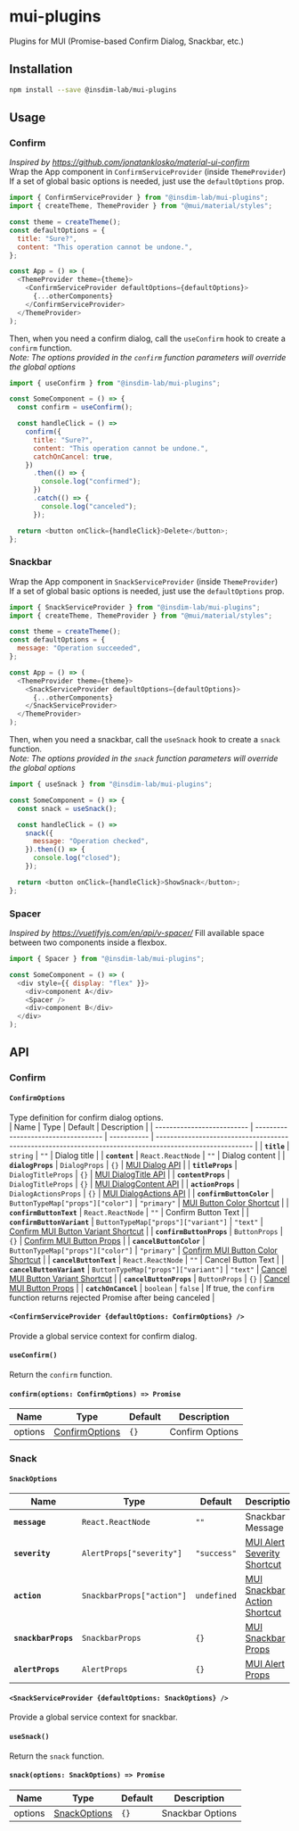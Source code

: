 # mui-plugins

Plugins for MUI (Promise-based Confirm Dialog, Snackbar, etc.)

## Installation

```sh
npm install --save @insdim-lab/mui-plugins
```

## Usage

### Confirm

_Inspired by https://github.com/jonatanklosko/material-ui-confirm_  
Wrap the App component in `ConfirmServiceProvider` (inside `ThemeProvider`)  
If a set of global basic options is needed, just use the `defaultOptions` prop.

```js
import { ConfirmServiceProvider } from "@insdim-lab/mui-plugins";
import { createTheme, ThemeProvider } from "@mui/material/styles";

const theme = createTheme();
const defaultOptions = {
  title: "Sure?",
  content: "This operation cannot be undone.",
};

const App = () => (
  <ThemeProvider theme={theme}>
    <ConfirmServiceProvider defaultOptions={defaultOptions}>
      {...otherComponents}
    </ConfirmServiceProvider>
  </ThemeProvider>
);
```

Then, when you need a confirm dialog, call the `useConfirm` hook to create a `confirm` function.  
_Note: The options provided in the `confirm` function parameters will override the global options_

```js
import { useConfirm } from "@insdim-lab/mui-plugins";

const SomeComponent = () => {
  const confirm = useConfirm();

  const handleClick = () =>
    confirm({
      title: "Sure?",
      content: "This operation cannot be undone.",
      catchOnCancel: true,
    })
      .then(() => {
        console.log("confirmed");
      })
      .catch(() => {
        console.log("canceled");
      });

  return <button onClick={handleClick}>Delete</button>;
};
```

### Snackbar

Wrap the App component in `SnackServiceProvider` (inside `ThemeProvider`)  
If a set of global basic options is needed, just use the `defaultOptions` prop.

```js
import { SnackServiceProvider } from "@insdim-lab/mui-plugins";
import { createTheme, ThemeProvider } from "@mui/material/styles";

const theme = createTheme();
const defaultOptions = {
  message: "Operation succeeded",
};

const App = () => (
  <ThemeProvider theme={theme}>
    <SnackServiceProvider defaultOptions={defaultOptions}>
      {...otherComponents}
    </SnackServiceProvider>
  </ThemeProvider>
);
```

Then, when you need a snackbar, call the `useSnack` hook to create a `snack` function.  
_Note: The options provided in the `snack` function parameters will override the global options_

```js
import { useSnack } from "@insdim-lab/mui-plugins";

const SomeComponent = () => {
  const snack = useSnack();

  const handleClick = () =>
    snack({
      message: "Operation checked",
    }).then(() => {
      console.log("closed");
    });

  return <button onClick={handleClick}>ShowSnack</button>;
};
```

### Spacer

_Inspired by https://vuetifyjs.com/en/api/v-spacer/_
Fill available space between two components inside a flexbox.

```js
import { Spacer } from "@insdim-lab/mui-plugins";

const SomeComponent = () => (
  <div style={{ display: "flex" }}>
    <div>component A</div>
    <Spacer />
    <div>component B</div>
  </div>
);
```

## API

### Confirm

#### `ConfirmOptions`

Type definition for confirm dialog options.  
| Name                       | Type                                | Default     | Description                                                                                               |
| -------------------------- | ----------------------------------- | ----------- | --------------------------------------------------------------------------------------------------------- |
| **`title`**                | `string`                            | `""`        | Dialog title                                                                                              |
| **`content`**              | `React.ReactNode`                   | `""`        | Dialog content                                                                                            |
| **`dialogProps`**          | `DialogProps`                       | `{}`        | [MUI Dialog API](https://mui.com/material-ui/api/dialog/)                                                 |
| **`titleProps`**           | `DialogTitleProps`                  | `{}`        | [MUI DialogTitle API](https://mui.com/material-ui/api/dialog-title/)                                      |
| **`contentProps`**         | `DialogTitleProps`                  | `{}`        | [MUI DialogContent API](https://mui.com/material-ui/api/dialog-content/)                                  |
| **`actionProps`**          | `DialogActionsProps`                | `{}`        | [MUI DialogActions API](https://mui.com/material-ui/api/dialog-actions/)                                  |
| **`confirmButtonColor`**   | `ButtonTypeMap["props"]["color"]`   | `"primary"` | [MUI Button Color Shortcut](https://mui.com/material-ui/customization/palette/#adding-new-colors)         |
| **`confirmButtonText`**    | `React.ReactNode`                   | `""`        | Confirm Button Text                                                                                       |
| **`confirmButtonVariant`** | `ButtonTypeMap["props"]["variant"]` | `"text"`    | [Confirm MUI Button Variant Shortcut](https://mui.com/material-ui/api/button/)                            |
| **`confirmButtonProps`**   | `ButtonProps`                       | `{}`        | [Confirm MUI Button Props](https://mui.com/material-ui/api/button/)                                       |
| **`cancelButtonColor`**    | `ButtonTypeMap["props"]["color"]`   | `"primary"` | [Confirm MUI Button Color Shortcut](https://mui.com/material-ui/customization/palette/#adding-new-colors) |
| **`cancelButtonText`**     | `React.ReactNode`                   | `""`        | Cancel Button Text                                                                                        |
| **`cancelButtonVariant`**  | `ButtonTypeMap["props"]["variant"]` | `"text"`    | [Cancel MUI Button Variant Shortcut](https://mui.com/material-ui/api/button/)                             |
| **`cancelButtonProps`**    | `ButtonProps`                       | `{}`        | [Cancel MUI Button Props](https://mui.com/material-ui/api/button/)                                        |
| **`catchOnCancel`**        | `boolean`                           | `false`     | If true, the `confirm` function returns rejected Promise after being canceled                             |

#### `<ConfirmServiceProvider {defaultOptions: ConfirmOptions} />`
Provide a global service context for confirm dialog.

#### `useConfirm()`
Return the `confirm` function.

#### `confirm(options: ConfirmOptions) => Promise`
| Name    | Type                                  | Default | Description     |
| ------- | ------------------------------------- | ------- | --------------- |
| options | [ConfirmOptions](####confirm-options) | `{}`    | Confirm Options |

### Snack

#### `SnackOptions`
| Name                | Type                      | Default     | Description                                                               |
| ------------------- | ------------------------- | ----------- | ------------------------------------------------------------------------- |
| **`message`**       | `React.ReactNode`         | `""`        | Snackbar Message                                                          |
| **`severity`**      | `AlertProps["severity"]`  | `"success"` | [MUI Alert Severity Shortcut](https://mui.com/material-ui/api/alert/)     |
| **`action`**        | `SnackbarProps["action"]` | `undefined` | [MUI Snackbar Action Shortcut](https://mui.com/material-ui/api/snackbar/) |
| **`snackbarProps`** | `SnackbarProps`           | `{}`        | [MUI Snackbar Props](https://mui.com/material-ui/api/snackbar/)           |
| **`alertProps`**    | `AlertProps`              | `{}`        | [MUI Alert Props](https://mui.com/material-ui/api/alert/)                 |

#### `<SnackServiceProvider {defaultOptions: SnackOptions} />`
Provide a global service context for snackbar.

#### `useSnack()`
Return the `snack` function.

#### `snack(options: SnackOptions) => Promise`
| Name    | Type                              | Default | Description      |
| ------- | --------------------------------- | ------- | ---------------- |
| options | [SnackOptions](####snack-options) | `{}`    | Snackbar Options |
